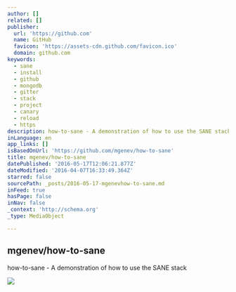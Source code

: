 ```yaml
---
author: []
related: []
publisher:
  url: 'https://github.com'
  name: GitHub
  favicon: 'https://assets-cdn.github.com/favicon.ico'
  domain: github.com
keywords:
  - sane
  - install
  - github
  - mongodb
  - gitter
  - stack
  - project
  - canary
  - reload
  - https
description: how-to-sane - A demonstration of how to use the SANE stack
inLanguage: en
app_links: []
isBasedOnUrl: 'https://github.com/mgenev/how-to-sane'
title: mgenev/how-to-sane
datePublished: '2016-05-17T12:06:21.877Z'
dateModified: '2016-04-07T16:33:49.364Z'
starred: false
sourcePath: _posts/2016-05-17-mgenevhow-to-sane.md
inFeed: true
hasPage: false
inNav: false
_context: 'http://schema.org'
_type: MediaObject

---
```

<article style=""><h1>mgenev/how-to-sane</h1><p>how-to-sane - A demonstration of how to use the SANE stack</p><img src="https://avatars2.githubusercontent.com/u/3029803?v=3&amp;s=400" /></article>